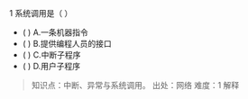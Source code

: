 1
系统调用是（ ）
- ( ) A.一条机器指令 
- ( ) B.提供编程人员的接口 
- ( ) C.中断子程序 
- ( ) D.用户子程序

> 知识点：中断、异常与系统调用。
> 出处：网络
> 难度：1
> 解释
